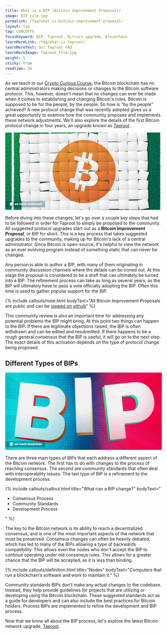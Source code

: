 ```yaml
---
title: What is a BIP (Bitcoin Improvement Proposal)?
image: BIP_tile.jpg
permalink: /faq/what-is-bitcoin-improvement-proposal/
layout: faq
tag: CONCEPTS
focusKeyword: BIP, Taproot, Bitcoin upgrade, Blockchain 
learnMoreLink: /faq/what-is-taproot/
learnMoreText: Our Taproot FAQ
learnMoreImage: Taproot_tile.jpg
weight: 5
sticky: true
readtime: 3m
---
```

<p>As we teach in our <a href='/courses/crypto-curious-course/'>Crypto Curious Course</a>, the Bitcoin blockchain has no central administrators making decisions or changes to the Bitcoin software protocol. This, however, doesn't mean that no changes can ever be made when it comes to establishing and changing Bitcoin's rules. Bitcoin is supposed to be for the people, by the people. So how is "by the people" achieved? A new protocol change that was recently adopted gives us a great opportunity to examine how the community proposes and implements these network adjustments. We'll also explore the details of the first Bitcoin protocol change in four years, an upgrade known as <a href='/faq/what-is-taproot/'>Taproot</a>.</p>

<img src="/assets/img/BIP_1.jpg" alt="Bitcoin symbol" title="BIP 1.jpg">

<p>Before diving into these changes, let's go over a couple key steps that had to be followed in order for Taproot to simply be proposed to the community. All suggested protocol upgrades start out as a <b>Bitcoin Improvement Proposal</b>, or BIP for short. This is a key process that takes suggested upgrades to the community, making up for Bitcoin's lack of a central administrator. Since Bitcoin is open-source, it's helpful to view the network as an ever evolving program instead of something static that can never be changed.</p>

<p>Any person is able to author a BIP, with many of them originating in community discussion channels where the details can be ironed out. At this stage the proposal is considered to be a draft that can ultimately be turned into a BIP. The refinement process can take as long as several years, as the BIP will ultimately have to pass a vote officially adopting the BIP. Often this time is used to gather popular support for the BIP.</p>

{% include callouts/note.html
	bodyText="All Bitcoin Improvement Proposals are public and can be <a href=' https://github.com/bitcoin/bips'> viewed on github</a>"
%}

<p>This community review is also an important time for addressing any potential problems the BIP might bring. At this point two things can happen to the BIP. If there are legitimate objections raised, the BIP is often withdrawn and can be edited and resubmitted. If there happens to be a rough general consensus that the BIP is useful, it will go on to the next step. The exact details of this activation depends on the type of protocol change being proposed.</p>

<h2>Different Types of BIPs</h2>
<img src="/assets/img/BIP_2.jpg" alt="BIP" title="BIP 2.jpg">
<p>There are three main types of BIPs that each address a different aspect of the Bitcoin network. The first has to do with changes to the process of reaching consensus. The second are community standards that often deal with interoperability issues. The last type of BIP is a refinement to the development process.</p>

{% include callouts/callout.html
   title="What can a BIP change?"
	bodyText="<ul>
  <li>Consensus Process</li>
  <li>Community Standards</li>
  <li>Development Process</li>
 </ul>"
%}

<p>The key to the Bitcoin network is its ability to reach a decentralized consensus, and is one of the most important aspects of the network that must be preserved. Consensus changes can often be heavily debated, which has led to many of the BIPs allowing a type of backwards compatibility. This allows even the nodes who don't accept the BIP to continue operating under old consensus rules. This allows for a greater chance that the BIP will be accepted, as it is less than binding.</p>

{% include callouts/definition.html
	title="Nodes"
	bodyText="Computers that run a blockchain’s software and work to maintain it."
%}

<p>Community standards BIPs don't make any actual changes to the codebase. Instead, they help provide guidelines for projects that are utilizing or developing using the Bitcoin blockchain. These suggested standards act as a guide for developers and can also include the best practices for Bitcoin holders. Process BIPs are implemented to refine the development and BIP process. </p>

<p>Now that we know all about the BIP process, let's explore the latest Bitcoin network upgrade, <a href='/faq/what-is-taproot/'>Taproot</a>.</p>
